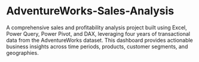 # AdventureWorks-Sales-Analysis
A comprehensive sales and profitability analysis project built using Excel, Power Query, Power Pivot, and DAX, leveraging four years of transactional data from the AdventureWorks dataset. This dashboard provides actionable business insights across time periods, products, customer segments, and geographies.
